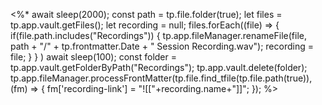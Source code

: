 <%* await sleep(2000);
const path = tp.file.folder(true);
let files = tp.app.vault.getFiles();
let recording = null;
files.forEach((file) => {
	if(file.path.includes("Recordings")) {
		tp.app.fileManager.renameFile(file, path + "/" + tp.frontmatter.Date + " Session Recording.wav");
		recording = file;
	}
}
)
await sleep(100);
const folder = tp.app.vault.getFolderByPath("Recordings");
tp.app.vault.delete(folder);
tp.app.fileManager.processFrontMatter(tp.file.find_tfile(tp.file.path(true)), (fm) => {
  fm['recording-link'] = "![["+recording.name+"]]";
});
%>